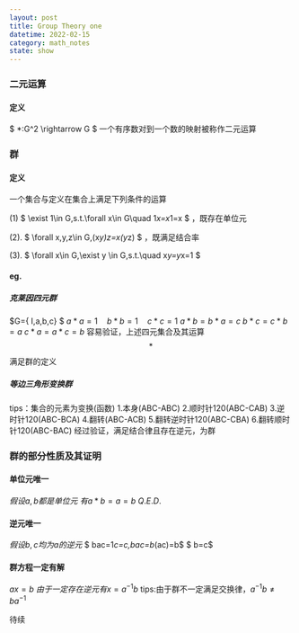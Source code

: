 ```yaml
---
layout: post
title: Group Theory one
datetime: 2022-02-15
category: math_notes
state: show
---
```

### 二元运算
#### 定义
$ *:G^2 \rightarrow G $
一个有序数对到一个数的映射被称作二元运算
### 群
#### 定义
一个集合与定义在集合上满足下列条件的运算

(1) $ \exist 1\in G,s.t.\forall x\in G\quad 1*x=x*1=x $ ，既存在单位元

(2). $ \forall x,y,z\in G,(x*y)*z=x*(y*z) $ ，既满足结合率

(3). $ \forall x\in G,\exist y \in G,s.t.\quad x*y=y*x=1 $

#### eg.
##### 克莱因四元群
$G=\{ I,a,b,c\} $
$a*a=1\quad b*b=1 \quad c*c=1$
$a*b=b*a=c$
$b*c=c*b=a$
$c*a=a*c=b$
容易验证，上述四元集合及其运算$$*$$满足群的定义

##### 等边三角形变换群
tips：集合的元素为变换(函数)
1.本身(ABC-ABC)
2.顺时针120(ABC-CAB)
3.逆时针120(ABC-BCA)
4.翻转(ABC-ACB)
5.翻转逆时针120(ABC-CBA)
6.翻转顺时针120(ABC-BAC)
经过验证，满足结合律且存在逆元，为群

### 群的部分性质及其证明
#### 单位元唯一
$假设a,b都是单位元$
$有a*b=a=b$
$Q.E.D.$

#### 逆元唯一
$假设b,c均为a的逆元$
$ bac=1*c=c,bac=b*(ac)=b$
$ b=c$

#### 群方程一定有解
$ax=b$
$由于一定存在逆元有x=a^{-1}b$
tips:由于群不一定满足交换律，$a^{-1}b\neq ba^{-1}$

待续